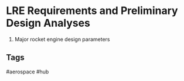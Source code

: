 # LRE Requirements and Preliminary Design Analyses

1. Major rocket engine design parameters

## Tags
#aerospace #hub
